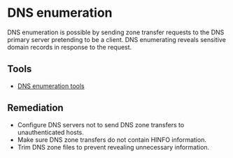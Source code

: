 # DNS enumeration

DNS enumeration is possible by sending zone transfer requests to the DNS primary server pretending to be a client. DNS enumerating reveals sensitive domain records in response to the request.

## Tools

* [DNS enumeration tools](red-testlab:docs/enum/dns)

## Remediation

* Configure DNS servers not to send DNS zone transfers to unauthenticated hosts.
* Make sure DNS zone transfers do not contain HINFO information.
* Trim DNS zone files to prevent revealing unnecessary information.
